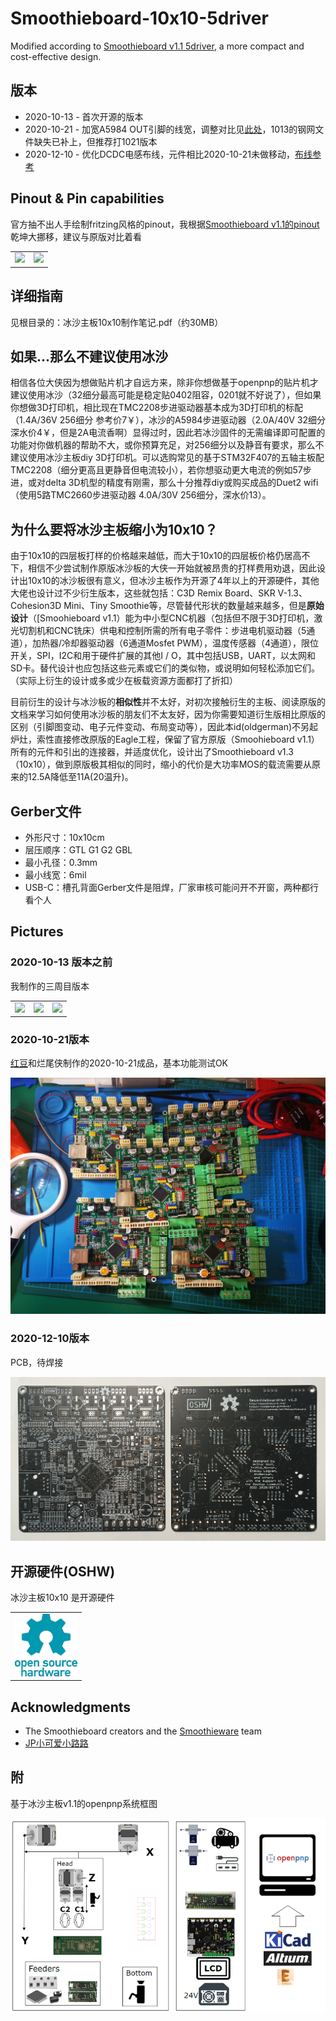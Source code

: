 # Smoothieboard-10x10-5driver
Modified according to [Smoothieboard v1.1 5driver](https://www.reprap.org/wiki/Smoothieboard), a more compact and cost-effective design.

## 版本

- 2020-10-13 - 首次开源的版本
- 2020-10-21 - 加宽A5984 OUT引脚的线宽，调整对比见[此处](https://github.com/oldgerman/Smoothieboard-10x10-5driver/blob/master/2020-10-21/image/A5984-changed.png)，1013的钢网文件缺失已补上，但推荐打1021版本
- 2020-12-10 - 优化DCDC电感布线，元件相比2020-10-21未做移动，[布线参考](https://www.monolithicpower.com/en/support/videos/emc-optimized-buck-converter-layout.html)

## Pinout & Pin capabilities

官方抽不出人手绘制fritzing风格的pinout，我根据[Smoothieboard v1.1的pinout](http://smoothieware.org/pinout)乾坤大挪移，建议与原版对比着看

<table>
    <td><image src = 2020-10-21_版本/image/Smoothie-10x10-pinout-map-mini.png></td>
    <td><image src = 2020-10-21_版本/image/Smoothie-10x10-pin-capabilities-mini.png></td>
</table>

## 详细指南

见根目录的：冰沙主板10x10制作笔记.pdf（约30MB）

## 如果...那么不建议使用冰沙

相信各位大侠因为想做贴片机才自远方来，除非你想做基于openpnp的贴片机才建议使用冰沙（32细分最高可能是稳定贴0402阻容，0201就不好说了），但如果你想做3D打印机，相比现在TMC2208步进驱动器基本成为3D打印机的标配（1.4A/36V 256细分 参考价7￥），冰沙的A5984步进驱动器（2.0A/40V 32细分 深水价4￥，但是2A电流香啊）显得过时，因此若冰沙固件的无需编译即可配置的功能对你做机器的帮助不大，或你预算充足，对256细分以及静音有要求，那么不建议使用冰沙主板diy 3D打印机。可以选购常见的基于STM32F407的五轴主板配TMC2208（细分更高且更静音但电流较小），若你想驱动更大电流的例如57步进，或对delta 3D机型的精度有刚需，那么十分推荐diy或购买成品的Duet2 wifi（使用5路TMC2660步进驱动器 4.0A/30V 256细分，深水价13）。

## 为什么要将冰沙主板缩小为10x10？

由于10x10的四层板打样的价格越来越低，而大于10x10的四层板价格仍居高不下，相信不少尝试制作原版冰沙板的大侠一开始就被昂贵的打样费用劝退，因此设计出10x10的冰沙板很有意义，但冰沙主板作为开源了4年以上的开源硬件，其他大佬也设计过不少衍生版本，这些就包括：C3D Remix Board、SKR V-1.3、Cohesion3D Mini、Tiny Smoothie等，尽管替代形状的数量越来越多，但是**原始设计**（[Smoohieboard v1.1）能为中小型CNC机器（包括但不限于3D打印机，激光切割机和CNC铣床）供电和控制所需的所有电子零件：步进电机驱动器（5通道），加热器/冷却器驱动器（6通道Mosfet PWM），温度传感器（4通道），限位开关，SPI，I2C和用于硬件扩展的其他I / O，其中包括USB，UART，以太网和SD卡。替代设计也应包括这些元素或它们的类似物，或说明如何轻松添加它们。（实际上衍生的设计或多或少在板载资源方面都打了折扣）

目前衍生的设计与冰沙板的**相似性**并不太好，对初次接触衍生的主板、阅读原版的文档来学习如何使用冰沙板的朋友们不太友好，因为你需要知道衍生版相比原版的区别（引脚图变动、电子元件变动、布局变动等），因此本id(oldgerman)不另起炉灶，索性直接修改原版的Eagle工程，保留了官方原版（Smoohieboard v1.1）所有的元件和引出的连接器，并适度优化，设计出了Smoothieboard v1.3（10x10），做到原版极其相似的同时，缩小的代价是大功率MOS的载流需要从原来的12.5A降低至11A(20温升)。

## Gerber文件

- 外形尺寸：10x10cm
- 层压顺序：GTL G1 G2 GBL
- 最小孔径：0.3mm
- 最小线宽：6mil
- USB-C：槽孔背面Gerber文件是阻焊，厂家审核可能问开不开窗，两种都行看个人

## Pictures

### 2020-10-13 版本之前

我制作的三周目版本

<table>
    <td><image src = 2020-10-13_版本/image/三周目成品(1).jpg></td>
    <td><image src = 2020-10-13_版本/image/三周目成品(2).jpg></td>
    <td><image src = 2020-10-13_版本/image/三周目测试.png></td>
</table>

### 2020-10-21版本

[红豆](https://oshwhub.com/red_bean)和烂尾侠制作的2020-10-21成品，基本功能测试OK

![redbean](2020-10-21_版本/image/redbean.jpg)

### 2020-12-10版本

PCB，待焊接

![JLC打样成品](2020-12-10_版本/image/JLC打样成品.JPG)


## 开源硬件(OSHW)

冰沙主板10x10 是开源硬件

<table><td><img width = 100px height = 100px src = 2020-10-13_版本/image/Oshw-logo.png></td></table>

## Acknowledgments

+ The Smoothieboard creators and the [Smoothieware](http://smoothieware.org/) team
+ [JP小可爱小路路](https://space.bilibili.com/479375532?from=search&seid=14974028502933777239)

## 附

基于冰沙主板v1.1的openpnp系统框图

![openpnp-基于思慕斯主板系统框图-system-overview](2020-10-13_版本/openpnp-基于思慕斯主板系统框图-system-overview.png)

